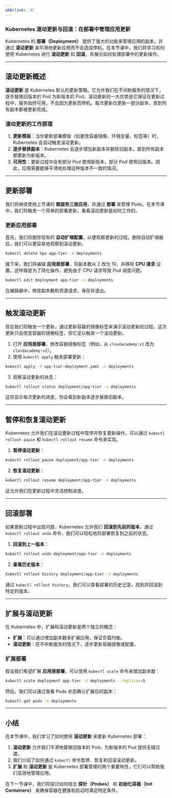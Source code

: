 ```yaml
---
abbrlink: '0'
---
```

### Kubernetes 滚动更新与回滚：在部署中管理应用更新

Kubernetes 的 **部署（Deployment）** 提供了强大的功能来管理应用的副本，并通过 **滚动更新** 来平滑地更新应用而不会造成停机。在本节课中，我们将学习如何使用 Kubernetes 进行 **滚动更新** 和 **回滚**，并展示如何处理部署中的更新操作。

---

## 滚动更新概述

**滚动更新** 是 Kubernetes 默认的更新策略。它允许我们在不间断服务的情况下，逐步替换旧版本的 Pod 为新版本的 Pod。滚动更新的一大优势是它保证在更新过程中，服务始终可用，不会因为更新而停机。每次更新仅更新一部分副本，直到所有副本都被更新完成。

### 滚动更新的工作原理

1. **更新模板**：当你更新部署模板（如更改容器镜像、环境变量、标签等）时，Kubernetes 会自动触发滚动更新。
2. **逐步替换副本**：Kubernetes 会逐步增加新副本并删除旧副本，直到所有副本都更新为新版本。
3. **可用性**：更新过程中会有部分 Pod 使用新版本，部分 Pod 使用旧版本。因此，应用需要能够平滑地处理这种版本不一致的情况。

---

## 更新部署

我们将继续使用上节课的 **微服务三层应用**，并通过 **部署** 来管理 Pods。在本节课中，我们将触发一个简单的部署更新，看看滚动更新是如何工作的。

### 更新应用部署

首先，我们将删除现有的 **自动扩缩配置**，以便观察更新的过程。删除自动扩缩器后，我们可以更容易地观察到滚动更新。

```bash
kubectl delete hpa app-tier -n deployments
```

接下来，我们将编辑 **应用层部署**，将副本数从 2 改为 10，并移除 **CPU 请求** 设置。这样做是为了简化操作，避免由于 CPU 请求导致 Pod 调度问题。

```bash
kubectl edit deployment app-tier -n deployments
```

在编辑器中，修改副本数和资源请求，保存并退出。

---

## 触发滚动更新

现在我们将触发一个更新，通过更新容器的镜像标签来演示滚动更新的过程。这次更新只会改变容器的镜像标签，但它足以触发一个滚动更新。

1. 打开 **应用层部署**，修改容器镜像标签（例如，从 `cloudacademy:v1` 改为 `cloudacademy:v2`）。
2. 使用 `kubectl apply` 触发部署更新：

```bash
kubectl apply -f app-tier-deployment.yaml -n deployments
```

3. 观察滚动更新的状态：

```bash
kubectl rollout status deployment/app-tier -n deployments
```

这将显示每次更新的进度，你会看到新副本逐步替换旧副本。

---

## 暂停和恢复滚动更新

Kubernetes 允许我们在滚动更新过程中暂停并恢复更新操作。可以通过 `kubectl rollout pause` 和 `kubectl rollout resume` 命令来实现。

1. **暂停滚动更新**：

```bash
kubectl rollout pause deployment/app-tier -n deployments
```

2. **恢复滚动更新**：

```bash
kubectl rollout resume deployment/app-tier -n deployments
```

这允许我们在更新过程中灵活控制进度。

---

## 回滚部署

如果更新过程中出现问题，Kubernetes 允许我们 **回滚到先前的版本**。通过 `kubectl rollout undo` 命令，我们可以轻松地将部署恢复到之前的状态。

1. **回滚到上一版本**：

```bash
kubectl rollout undo deployment/app-tier -n deployments
```

2. **查看历史版本**：

```bash
kubectl rollout history deployment/app-tier -n deployments
```

通过 `kubectl rollout history`，我们可以查看部署的历史记录，找到并回滚到特定的版本。

---

## 扩展与滚动更新

在 Kubernetes 中，扩展和滚动更新是两个独立的概念：

- **扩展**：可以通过增加副本数来扩展应用，保证负载均衡。
- **滚动更新**：在不中断服务的情况下，逐步更新容器镜像或配置。

### 扩展部署

假设我们希望扩展 **应用层部署**，可以使用 `kubectl scale` 命令来增加副本数：

```bash
kubectl scale deployment app-tier -n deployments --replicas=5
```

然后，我们可以通过查看 Pods 状态确认扩展后的副本：

```bash
kubectl get pods -n deployments
```

---

## 小结

在本节课中，我们学习了如何使用 **滚动更新** 来更新 Kubernetes 部署：

1. **滚动更新** 允许我们平滑地替换旧版本的 Pod，为新版本的 Pod 提供无缝过渡。
2. 我们介绍了如何通过 `kubectl` 命令暂停、恢复和回滚滚动更新。
3. **扩展** 和 **滚动更新** 是 Kubernetes 部署管理的两个重要特性，它们可以帮助我们高效地管理应用。

在下一节课中，我们将探讨如何结合 **探针（Probes）** 和 **初始化容器（Init Containers）** 来确保容器在健康和启动时满足特定条件。
